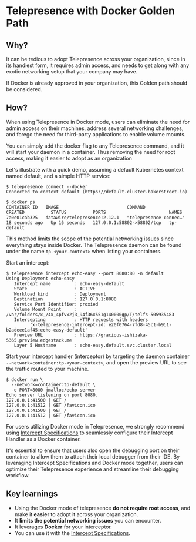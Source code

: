 # Telepresence with Docker Golden Path

## Why?

It can be tedious to adopt Telepresence across your organization, since in its handiest form, it requires admin access, and needs to get along with any exotic
networking setup that your company may have.

If Docker is already approved in your organization, this Golden path should be considered.

## How?

When using Telepresence in Docker mode, users can eliminate the need for admin access on their machines, address several networking challenges, and forego the need for third-party applications to enable volume mounts.

You can simply add the docker flag to any Telepresence command, and it will start your daemon in a container. 
Thus removing the need for root access, making it easier to adopt as an organization

Let's illustrate with a quick demo, assuming a default Kubernetes context named default, and a simple HTTP service:

```cli
$ telepresence connect --docker
Connected to context default (https://default.cluster.bakerstreet.io)

$ docker ps
CONTAINER ID   IMAGE                          COMMAND                  CREATED          STATUS          PORTS                        NAMES
7a0e01cab325   datawire/telepresence:2.12.1   "telepresence connec…"   18 seconds ago   Up 16 seconds   127.0.0.1:58802->58802/tcp   tp-default
```

This method limits the scope of the potential networking issues since everything stays inside Docker. The Telepresence daemon can be found under the name `tp-<your-context>` when listing your containers.

Start an intercept:

```cli
$ telepresence intercept echo-easy --port 8080:80 -n default
Using Deployment echo-easy
   Intercept name         : echo-easy-default
   State                  : ACTIVE
   Workload kind          : Deployment
   Destination            : 127.0.0.1:8080
   Service Port Identifier: proxied
   Volume Mount Point     : /var/folders/x_/4x_4pfvx2j3_94f36x551g140000gp/T/telfs-505935483
   Intercepting           : HTTP requests with headers
         'x-telepresence-intercept-id: e20f0764-7fd8-45c1-b911-b2adeee1af45:echo-easy-default'
   Preview URL            : https://gracious-ishizaka-5365.preview.edgestack.me
   Layer 5 Hostname       : echo-easy.default.svc.cluster.local
```

Start your intercept handler (interceptor) by targeting the daemon container `--network=container:tp-<your-context>`, and open the preview URL to see the traffic routed to your machine.

```cli
$ docker run \
  --network=container:tp-default \
  -e PORT=8080 jmalloc/echo-server
Echo server listening on port 8080.
127.0.0.1:41500 | GET /
127.0.0.1:41512 | GET /favicon.ico
127.0.0.1:41500 | GET /
127.0.0.1:41512 | GET /favicon.ico
```

For users utilizing Docker mode in Telepresence, we strongly recommend using [Intercept Specifications](specs) to seamlessly configure their Intercept Handler as a Docker container. 

It's essential to ensure that users also open the debugging port on their container to allow them to attach their local debugger from their IDE. 
By leveraging Intercept Specifications and Docker mode together, users can optimize their Telepresence experience and streamline their debugging workflow.

## Key learnings

* Using the Docker mode of telepresence **do not require root access**, and make it **easier** to adopt it across your organization.
* It **limits the potential networking issues** you can encounter.
* It leverages **Docker** for your interceptor.
* You can use it with the [Intercept Specifications](specs).

